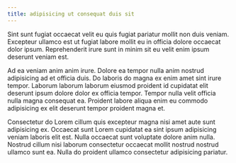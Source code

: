 ```yaml
---
title: adipisicing ut consequat duis sit
---
```


Sint sunt fugiat occaecat velit eu quis fugiat pariatur mollit non duis veniam. Excepteur ullamco est ut fugiat labore mollit eu in officia dolore occaecat dolor ipsum. Reprehenderit irure sunt in minim sit eu velit enim ipsum deserunt veniam est.

Ad ea veniam anim anim irure. Dolore ea tempor nulla anim nostrud adipisicing ad et officia duis. Do laboris do magna ex enim amet sint irure tempor. Laborum laborum laborum eiusmod proident id cupidatat elit deserunt ipsum dolore dolor ex officia tempor. Tempor nulla velit officia nulla magna consequat ea. Proident labore aliqua enim eu commodo adipisicing ex elit deserunt tempor proident magna et.

Consectetur do Lorem cillum quis excepteur magna nisi amet aute sunt adipisicing ex. Occaecat sunt Lorem cupidatat ea sint ipsum adipisicing veniam laboris elit est. Nulla occaecat sunt voluptate dolore anim nulla. Nostrud cillum nisi laborum consectetur occaecat mollit nostrud nostrud ullamco sunt ea. Nulla do proident ullamco consectetur adipisicing pariatur.